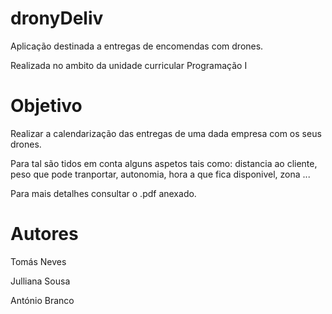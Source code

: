 # dronyDeliv
Aplicação destinada a entregas de encomendas com drones.

Realizada no ambito da unidade curricular Programação I

# Objetivo
Realizar a calendarização das entregas de uma dada empresa com os seus drones. 

Para tal são tidos em conta alguns aspetos tais como: distancia ao cliente, peso que pode tranportar, autonomia, hora a que fica disponivel, zona ...

Para mais detalhes consultar o .pdf anexado.

# Autores
Tomás Neves

Julliana Sousa

António Branco

